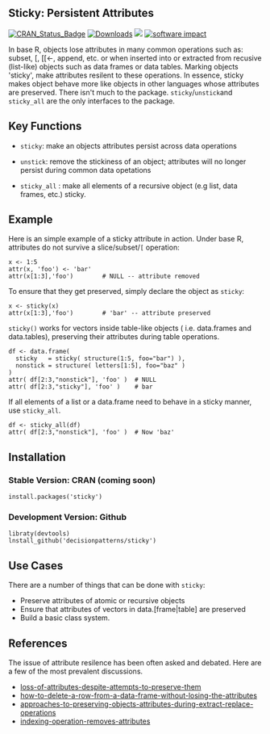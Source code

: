 ## Sticky: Persistent Attributes

<!--- [![License](https://img.shields.io/badge/license-GPL%20%28%3E=%202%29-brightgreen.svg?style=flat)](https://www.gnu.org/licenses/gpl-2.0.html) --> 
[![CRAN_Status_Badge](https://www.r-pkg.org/badges/version/sticky)](https://cran.r-project.org/package=sticky)
[![Downloads](https://cranlogs.r-pkg.org/badges/sticky?color=brightgreen)](https://www.r-pkg.org/pkg/sticky)
[![](http://cranlogs.r-pkg.org/badges/grand-total/formula.tools)](http://cran.rstudio.com/web/packages/formula.tools/index.html)
[![software impact](http://depsy.org/api/package/r/formula.tools/badge.svg)](http://depsy.org/package/r/formula.tools)


In base R, objects lose attributes in many common operations such as: subset, [, [[<-, append, etc. or when inserted into or extracted from recusive (list-like) objects such as data frames or data tables. Marking objects 'sticky', make attributes resilent to these operations. In essence, sticky makes object behave more like objects in other languages whose attributes are preserved. There isn't much to the package. `sticky`/`unstick`and `sticky_all` are the only interfaces to the package.


## Key Functions

 - `sticky`: make an objects attributes persist across data operations
 
 - `unstick`: remove the stickiness of an object; attributes will no longer 
   persist during common data opetations

 - `sticky_all` : make all elements of a recursive object (e.g list, data frames, etc.) sticky.
 

## Example

Here is an simple example of a sticky attribute in action. Under base R, 
attributes do not survive a slice/subset/`[` operation: 

    x <- 1:5
    attr(x, 'foo') <- 'bar'
    attr(x[1:3],'foo')        # NULL -- attribute removed 

To ensure that they get preserved, simply declare the object as `sticky`:

    x <- sticky(x)
    attr(x[1:3],'foo')        # 'bar' -- attribute preserved    

`sticky()` works for vectors inside table-like objects ( i.e. data.frames 
and data.tables), preserving their attributes during table operations.

    df <- data.frame( 
      sticky   = sticky( structure(1:5, foo="bar") ),
      nonstick = structure( letters[1:5], foo="baz" )
    )
    attr( df[2:3,"nonstick"], 'foo' )  # NULL
    attr( df[2:3,"sticky"], 'foo' )    # bar
    
    
If all elements of a list or a data.frame need to behave in a sticky manner, 
use `sticky_all`. 

    df <- sticky_all(df)
    attr( df[2:3,"nonstick"], 'foo' )  # Now 'baz'



## Installation 

### Stable Version: CRAN (coming soon)

    install.packages('sticky')

### Development Version: Github

    libraty(devtools)
    lnstall_github('decisionpatterns/sticky')


## Use Cases

There are a number of things that can be done with `sticky`:

 * Preserve attributes of atomic or recursive objects
 * Ensure that attributes of vectors in data.[frame|table] are preserved
 * Build a basic class system.


## References

The issue of attribute resilence has been often asked and debated. Here are a 
few of the most prevalent discussions.

- [loss-of-attributes-despite-attempts-to-preserve-them](https://stackoverflow.com/questions/23991060/loss-of-attributes-despite-attempts-to-preserve-them)
- [how-to-delete-a-row-from-a-data-frame-without-losing-the-attributes](https://stackoverflow.com/questions/10404224/how-to-delete-a-row-from-a-data-frame-without-losing-the-attributes)
- [approaches-to-preserving-objects-attributes-during-extract-replace-operations](https://stackoverflow.com/questions/23841387/approaches-to-preserving-objects-attributes-during-extract-replace-operations)
- [indexing-operation-removes-attributes](https://stackoverflow.com/questions/13432519/indexing-operation-removes-attributes)
